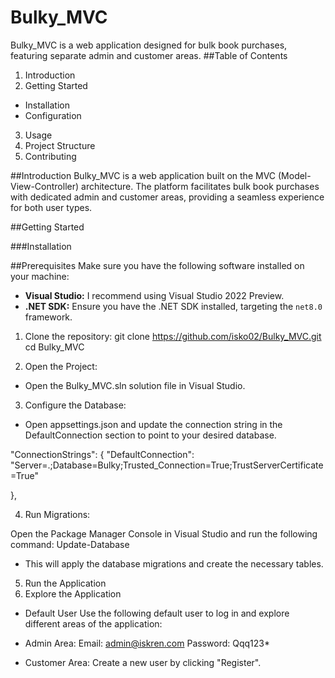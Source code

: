 # Bulky_MVC
Bulky_MVC is a web application designed for bulk book purchases, featuring separate admin and customer areas.
##Table of Contents
1. Introduction
2. Getting Started
- Installation
- Configuration
3. Usage
4. Project Structure
5. Contributing

  
##Introduction
Bulky_MVC is a web application built on the MVC (Model-View-Controller) architecture.
The platform facilitates bulk book purchases with dedicated admin and customer areas,
providing a seamless experience for both user types.


##Getting Started

###Installation

##Prerequisites
Make sure you have the following software installed on your machine:

- **Visual Studio:** I recommend using Visual Studio 2022 Preview.
- **.NET SDK:** Ensure you have the .NET SDK installed, targeting the `net8.0` framework.

1. Clone the repository:
git clone https://github.com/isko02/Bulky_MVC.git
cd Bulky_MVC

2. Open the Project:

- Open the Bulky_MVC.sln solution file in Visual Studio.

3. Configure the Database:

- Open appsettings.json and update the connection string in the DefaultConnection section to point to your desired database.

"ConnectionStrings": {
    "DefaultConnection": "Server=.;Database=Bulky;Trusted_Connection=True;TrustServerCertificate=True"

  },


4. Run Migrations:

Open the Package Manager Console in Visual Studio and run the following command:
Update-Database
- This will apply the database migrations and create the necessary tables.

5. Run the Application
6. Explore the Application

- Default User
Use the following default user to log in and explore different areas of the application:

- Admin Area:
Email: admin@iskren.com
Password: Qqq123*

- Customer Area:
Create a new user by clicking "Register".

